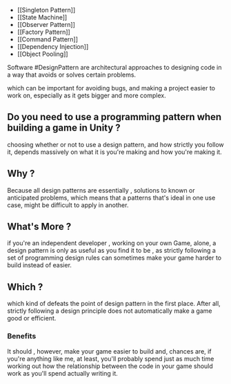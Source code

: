 
* [[Singleton Pattern]]
* [[State Machine]]
* [[Observer Pattern]]
* [[Factory Pattern]]
* [[Command Pattern]]
* [[Dependency Injection]]
* [[Object Pooling]]

Software #DesignPattern  are architectural approaches to designing code in a way that avoids or solves certain problems.

which can be important for avoiding bugs, and making a project easier to work on, especially as it gets bigger and more complex.


## Do you need to use a programming pattern when building a game in Unity ?

choosing whether or not to use a design pattern, and how strictly you follow it, depends massively on what it is you're making and how you're making it. 


## Why ? 

Because all design patterns are essentially , solutions to known or anticipated problems, which means that a patterns that's ideal in one use case, might be difficult to apply in another.


## What's More ? 

if you're an independent developer , working on your own Game, alone, a design pattern is only as useful as you find it to be , as strictly following a set of programming design rules can sometimes make your game harder to build instead of easier. 

## Which ?

which kind of defeats the point of design pattern in the first place. After all, strictly following a design principle does not automatically make a game good or efficient. 


### Benefits 

It should , however, make your game easier to build and, chances are, if you're anything like me, at least, you'll probably spend just as much time working out how the relationship between the code in your game should work as you'll spend actually writing it. 

